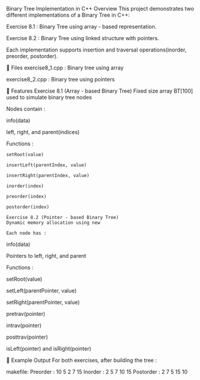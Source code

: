 Binary Tree Implementation in C++
Overview
This project demonstrates two different implementations of a Binary Tree in C++:

Exercise 8.1 : Binary Tree using array - based representation.

Exercise 8.2 : Binary Tree using linked structure with pointers.

Each implementation supports insertion and traversal operations(inorder, preorder, postorder).

📁 Files
exercise8_1.cpp : Binary tree using array

exercise8_2.cpp : Binary tree using pointers

🔧 Features
Exercise 8.1 (Array - based Binary Tree)
Fixed size array BT[100] used to simulate binary tree nodes

Nodes contain :

info(data)

left, right, and parent(indices)

Functions :

    setRoot(value)

    insertLeft(parentIndex, value)

    insertRight(parentIndex, value)

    inorder(index)

    preorder(index)

    postorder(index)

    Exercise 8.2 (Pointer - based Binary Tree)
    Dynamic memory allocation using new

    Each node has :

info(data)

Pointers to left, right, and parent

Functions :

setRoot(value)

setLeft(parentPointer, value)

setRight(parentPointer, value)

pretrav(pointer)

intrav(pointer)

posttrav(pointer)

isLeft(pointer) and isRight(pointer)

🧪 Example Output
For both exercises, after building the tree :

makefile:
Preorder : 10 5 2 7 15
Inorder : 2 5 7 10 15
Postorder : 2 7 5 15 10
